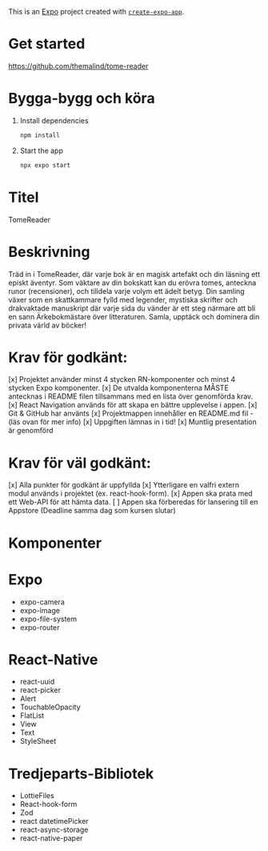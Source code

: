 This is an [Expo](https://expo.dev) project created with [`create-expo-app`](https://www.npmjs.com/package/create-expo-app).

# Get started

https://github.com/themalind/tome-reader

# Bygga-bygg och köra

1. Install dependencies

   ```bash
   npm install
   ```

2. Start the app

   ```bash
   npx expo start
   ```

# Titel

TomeReader

# Beskrivning

Träd in i TomeReader, där varje bok är en magisk artefakt och din läsning ett episkt äventyr. Som väktare av din bokskatt kan du erövra tomes, anteckna runor (recensioner), och tilldela varje volym ett ädelt betyg. Din samling växer som en skattkammare fylld med legender, mystiska skrifter och drakvaktade manuskript där varje sida du vänder är ett steg närmare att bli en sann Ärkebokmästare över litteraturen. Samla, upptäck och dominera din privata värld av böcker!

# Krav för godkänt:

[x] Projektet använder minst 4 stycken RN-komponenter och minst 4 stycken Expo komponenter.
[x] De utvalda komponenterna MÅSTE antecknas i README filen tillsammans med en lista över genomförda krav.
[x] React Navigation används för att skapa en bättre upplevelse i appen.
[x] Git & GitHub har använts
[x] Projektmappen innehåller en README.md fil - (läs ovan för mer info)
[x] Uppgiften lämnas in i tid!
[x] Muntlig presentation är genomförd

# Krav för väl godkänt:

[x] Alla punkter för godkänt är uppfyllda
[x] Ytterligare en valfri extern modul används i projektet (ex. react-hook-form).
[x] Appen ska prata med ett Web-API för att hämta data.
[ ] Appen ska förberedas för lansering till en Appstore (Deadline samma dag som kursen slutar)

# Komponenter

# Expo

- expo-camera
- expo-image
- expo-file-system
- expo-router

# React-Native

- react-uuid
- react-picker
- Alert
- TouchableOpacity
- FlatList
- View
- Text
- StyleSheet

# Tredjeparts-Bibliotek

- LottieFiles
- React-hook-form
- Zod
- react datetimePicker
- react-async-storage
- react-native-paper
